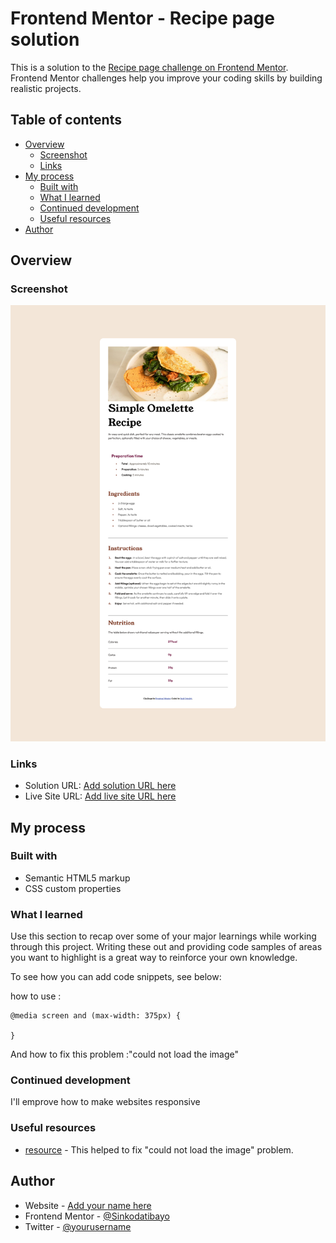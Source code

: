 # Frontend Mentor - Recipe page solution

This is a solution to the [Recipe page challenge on Frontend Mentor](https://www.frontendmentor.io/challenges/recipe-page-KiTsR8QQKm). Frontend Mentor challenges help you improve your coding skills by building realistic projects. 

## Table of contents

- [Overview](#overview)
  - [Screenshot](#screenshot)
  - [Links](#links)
- [My process](#my-process)
  - [Built with](#built-with)
  - [What I learned](#what-i-learned)
  - [Continued development](#continued-development)
  - [Useful resources](#useful-resources)
- [Author](#author)




## Overview

### Screenshot

![alt text](assets/images/Screenshot%202024-04-03%20at%2012-28-28%20Frontend%20Mentor%20Recipe%20page.png)



### Links

- Solution URL: [Add solution URL here](https://your-solution-url.com)
- Live Site URL: [Add live site URL here](https://your-live-site-url.com)

## My process

### Built with

- Semantic HTML5 markup
- CSS custom properties

### What I learned

Use this section to recap over some of your major learnings while working through this project. Writing these out and providing code samples of areas you want to highlight is a great way to reinforce your own knowledge.

To see how you can add code snippets, see below:

how to use :
```css:
@media screen and (max-width: 375px) {

}
```
And how to fix this problem :"could not load the image" 


### Continued development

I'll emprove how to make websites responsive 

### Useful resources

- [resource](https://stackoverflow.com/questions/29752405/image-does-not-load-html) - This helped to fix "could not load the image" problem.

## Author

- Website - [Add your name here](https://www.your-site.com)
- Frontend Mentor - [@Sinkodatibayo](https://www.frontendmentor.io/profile/yourusername)
- Twitter - [@yourusername](https://www.twitter.com/yourusername)

